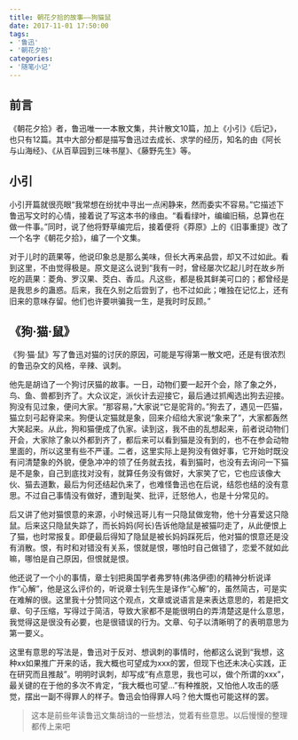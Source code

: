 ```yaml
---
title: 朝花夕拾的故事——狗猫鼠
date: 2017-11-01 17:50:00
tags:
- '鲁迅'
- '朝花夕拾'
categories:
- '随笔小记'
---
```


## 前言

​	《朝花夕拾》者，鲁迅唯一一本散文集，共计散文10篇，加上《小引》《后记》，也只有12篇。其中大部分都是描写鲁迅过去成长、求学的经历，知名的由《阿长与山海经》、《从百草园到三味书屋》、《藤野先生》等。

## 小引

​	小引开篇就很亮眼“我常想在纷扰中寻出一点闲静来，然而委实不容易。”它描述下鲁迅写文时的心情，接着说了写这本书的缘由。“看看绿叶，编编旧稿，总算也在做一件事。”同时，说了他将野草编完后，接着便将《莽原》上的《旧事重提》改了一个名字《朝花夕拾》，编了一个文集。

​	对于儿时的蔬果等，他说印象总是那么美味，但长大再来品尝，却又不过如此。看到这里，不由觉得极是。原文是这么说到“我有一时，曾经屡次忆起儿时在故乡所吃的蔬果：菱角、罗汉果、茭白、香瓜。凡这些，都是极其鲜美可口的；都曾经是是我思乡的蛊惑。后来，我在久别之后尝到了，也不过如此；唯独在记忆上，还有旧来的意味存留。他们也许要哄骗我一生，是我时时反顾。”

## 《狗·猫·鼠》

​	《狗·猫·鼠》写了鲁迅对猫的讨厌的原因，可能是写得第一散文吧，还是有很浓烈的鲁迅杂文的风格，辛辣、讽刺。

​	他先是胡诌了一个狗讨厌猫的故事。一日，动物们要一起开个会，除了象之外，鸟、鱼、兽都到齐了。大众议定，派伙计去迎接它，最后通过抓阄选出狗去迎接。狗没有见过象，便问大家。“那容易，”大家说“它是驼背的。”狗去了，遇见一匹猫，猫立刻弓起脊梁来。狗便认定猫就是象，回来介绍给大家说“象来了”，大家都轰然大笑起来。从此，狗和猫便成了仇家。读到这，我不由的乱想起来，前者说动物们开会，大家除了象以外都到齐了，都后来可以看到猫是没有到的，也不在参会动物里面的，所以这里有些不严谨。二者，这里实际上是狗没有做好事，它开始时既没有问清楚象的外貌，便急冲冲的领了任务就去找，看到猫时，也没有去询问一下猫是不是象，自己到底找对没有，就算任务没有做好，大家笑了它，它也应该像大伙、猫去道歉，最后为何还结起仇来了，也难怪鲁迅也在后说，结怨也结的没有意思。不过自己事情没有做好，遭到耻笑、批评，迁怒他人，也是十分常见的。

​	后又讲了他对猫恨意的来源，小时候迅哥儿有一只隐鼠做宠物，他十分喜爱这只隐鼠。后来这只隐鼠失踪了，而长妈妈(阿长)告诉他隐鼠是被猫叼走了，从此便恨上了猫，也时常报复。即便最后得知了隐鼠是被长妈妈踩死后，他对猫的恨意还是没有消散。恨，有时和对错没有关系，恨就是恨，哪怕时自己做错了，恋爱不就如此嘛，哪怕是自己原因，但恨就是恨。

​	他还说了一个小的事情，章士钊把奥国学者弗罗特(弗洛伊德)的精神分析说译作“心解”，他是这么评价的，听说章士钊先生是译作“心解”的，虽然简古，可是实在难解的很。这里我十分赞同这个观点，文章或说语言是来表达意思的，若是把文章、句子压缩，写得过于简洁，导致大家都不是能很明白的弄清楚这是什么意思，我觉得这是很没有必要，也是很错误的行为。文章、句子以清晰明了的表明意思为第一要义。

​	这里有意思的写法是，鲁迅对于反对、想讽刺的事情时，他都这么说到“我想，这种xx如果推广开来的话，我大概也可望成为xxx的罢，但现下也还未决心实践，正在研究而且推敲”。明明时讽刺，却写成“有点意思，我也可以，做个所谓的xxx”，最关键的在于他的多次不肯定，“我大概也可望…”有种推脱，又怕他人攻击的感觉，摆出一副不得罪人的样子。鲁迅会怕得罪人吗？他大慨也可能这样的罢。




> 这本是前些年读鲁迅文集胡诌的一些想法，觉着有些意思。以后慢慢的整理都传上来吧

 

 ﻿